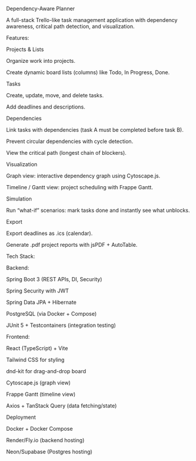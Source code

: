Dependency-Aware Planner

A full-stack Trello-like task management application with dependency awareness, critical path detection, and visualization.

Features:

Projects & Lists

Organize work into projects.

Create dynamic board lists (columns) like Todo, In Progress, Done.

Tasks

Create, update, move, and delete tasks.

Add deadlines and descriptions.

Dependencies

Link tasks with dependencies (task A must be completed before task B).

Prevent circular dependencies with cycle detection.

View the critical path (longest chain of blockers).

Visualization

Graph view: interactive dependency graph using Cytoscape.js.

Timeline / Gantt view: project scheduling with Frappe Gantt.

Simulation

Run “what-if” scenarios: mark tasks done and instantly see what unblocks.

Export

Export deadlines as .ics (calendar).

Generate .pdf project reports with jsPDF + AutoTable.

Tech Stack:

Backend:

Spring Boot 3 (REST APIs, DI, Security)

Spring Security with JWT

Spring Data JPA + Hibernate

PostgreSQL (via Docker + Compose)

JUnit 5 + Testcontainers (integration testing)

Frontend:

React (TypeScript) + Vite

Tailwind CSS for styling

dnd-kit for drag-and-drop board

Cytoscape.js (graph view)

Frappe Gantt (timeline view)

Axios + TanStack Query (data fetching/state)

Deployment

Docker + Docker Compose

Render/Fly.io (backend hosting)

Neon/Supabase (Postgres hosting)
